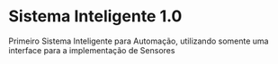 # Sistema Inteligente 1.0

Primeiro Sistema Inteligente para Automação, utilizando somente uma interface para a implementação de Sensores
